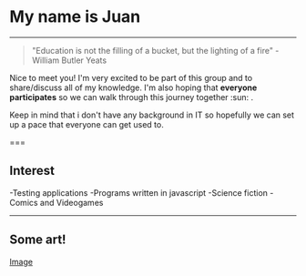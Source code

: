# My name is Juan
---
> "Education is not the filling of a bucket, but the lighting of a fire" -William Butler Yeats

Nice to meet you! I'm very excited to be part of this group and to share/discuss all of my knowledge.
I'm also hoping that **everyone participates** so we can walk through this journey together :sun: .

Keep in mind that i don't have any background in IT so hopefully we can set up a pace that everyone can get used to.

===

## Interest
-Testing applications
-Programs written in javascript
-Science fiction
-Comics and Videogames

---

## Some art!
[Image](img/Courage%20crest.png)
    
